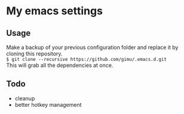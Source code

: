 # My emacs settings

## Usage
Make a backup of your previous configuration folder and replace it by cloning this repository.                                   
```$ git clone --recursive https://github.com/gimu/.emacs.d.git```                                
This will grab all the dependencies at once.

## Todo
- cleanup
- better hotkey management
